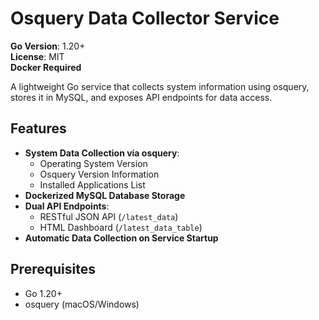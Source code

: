 # Osquery Data Collector Service

**Go Version**: 1.20+  
**License**: MIT  
**Docker Required**

A lightweight Go service that collects system information using osquery, stores it in MySQL, and exposes API endpoints for data access.

## Features

- **System Data Collection via osquery**:
  - Operating System Version
  - Osquery Version Information
  - Installed Applications List
- **Dockerized MySQL Database Storage**
- **Dual API Endpoints**:
  - RESTful JSON API (`/latest_data`)
  - HTML Dashboard (`/latest_data_table`)
- **Automatic Data Collection on Service Startup**

## Prerequisites
- Go 1.20+
- osquery (macOS/Windows)
